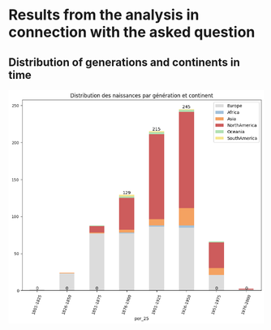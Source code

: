 # Results from the analysis in connection with the asked question
## Distribution of generations and continents in time

![Distribution of continets](../../notebooks_jupyter/wikidata_exploration/images/images_continents/distribution_par_generation_continent.png "Distribution of the continets")
